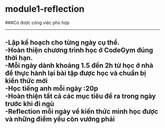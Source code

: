 # module1-reflection
###Có được công việc phù hợp 
***
-Lập kế hoạch cho từng ngày cụ thể. <br>
-Hoàn thiện chương trình học ở CodeGym đúng thời hạn. <br>
-Mỗi ngày dành khoảng 1.5 đến 2h từ học ở nhà để thực hành lại bài tập được học và chuẩn bị kiến thức mới <br>
-Học tiếng anh mỗi ngày :20p <br>
-Hoàn thiện tất cả các mục tiêu đề ra trong ngày trước khi đi ngủ <br>
-Reflection mỗi ngày về kiến thức mình học được và những điểm yếu còn vướng phải <br>
-